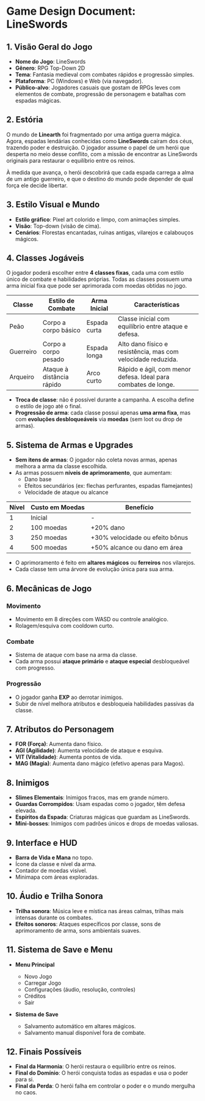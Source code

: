# Game Design Document: **LineSwords**

## 1. Visão Geral do Jogo

- **Nome do Jogo**: LineSwords  
- **Gênero**: RPG Top-Down 2D  
- **Tema**: Fantasia medieval com combates rápidos e progressão simples.  
- **Plataforma**: PC (Windows) e Web (via navegador).  
- **Público-alvo**: Jogadores casuais que gostam de RPGs leves com elementos de combate, progressão de personagem e batalhas com espadas mágicas.

## 2. Estória

O mundo de **Linearth** foi fragmentado por uma antiga guerra mágica. Agora, espadas lendárias conhecidas como **LineSwords** caíram dos céus, trazendo poder e destruição. O jogador assume o papel de um herói que desperta no meio desse conflito, com a missão de encontrar as LineSwords originais para restaurar o equilíbrio entre os reinos.

À medida que avança, o herói descobrirá que cada espada carrega a alma de um antigo guerreiro, e que o destino do mundo pode depender de qual força ele decide libertar.

## 3. Estilo Visual e Mundo

- **Estilo gráfico**: Pixel art colorido e limpo, com animações simples.
- **Visão**: Top-down (visão de cima).
- **Cenários**: Florestas encantadas, ruínas antigas, vilarejos e calabouços mágicos.

## 4. Classes Jogáveis

O jogador poderá escolher entre **4 classes fixas**, cada uma com estilo único de combate e habilidades próprias. Todas as classes possuem uma arma inicial fixa que pode ser aprimorada com moedas obtidas no jogo.

| Classe    | Estilo de Combate         | Arma Inicial       | Características |
|-----------|---------------------------|--------------------|-----------------|
| Peão      | Corpo a corpo básico      | Espada curta       | Classe inicial com equilíbrio entre ataque e defesa. |
| Guerreiro | Corpo a corpo pesado      | Espada longa       | Alto dano físico e resistência, mas com velocidade reduzida. |
| Arqueiro  | Ataque à distância rápido | Arco curto         | Rápido e ágil, com menor defesa. Ideal para combates de longe. |

- **Troca de classe**: não é possível durante a campanha. A escolha define o estilo de jogo até o final.
- **Progressão de arma**: cada classe possui apenas **uma arma fixa**, mas com **evoluções desbloqueáveis** via **moedas** (sem loot ou drop de armas).

## 5. Sistema de Armas e Upgrades

- **Sem itens de armas**: O jogador não coleta novas armas, apenas melhora a arma da classe escolhida.
- As armas possuem **níveis de aprimoramento**, que aumentam:
  - Dano base
  - Efeitos secundários (ex: flechas perfurantes, espadas flamejantes)
  - Velocidade de ataque ou alcance

| Nível | Custo em Moedas | Benefício |
|-------|------------------|-----------|
| 1     | Inicial           | -         |
| 2     | 100 moedas        | +20% dano |
| 3     | 250 moedas        | +30% velocidade ou efeito bônus |
| 4     | 500 moedas        | +50% alcance ou dano em área |

- O aprimoramento é feito em **altares mágicos** ou **ferreiros** nos vilarejos.
- Cada classe tem uma árvore de evolução única para sua arma.

## 6. Mecânicas de Jogo

### Movimento
- Movimento em 8 direções com WASD ou controle analógico.
- Rolagem/esquiva com cooldown curto.

### Combate
- Sistema de ataque com base na arma da classe.
- Cada arma possui **ataque primário** e **ataque especial** desbloqueável com progresso.

### Progressão
- O jogador ganha **EXP** ao derrotar inimigos.
- Subir de nível melhora atributos e desbloqueia habilidades passivas da classe.

## 7. Atributos do Personagem

- **FOR (Força)**: Aumenta dano físico.
- **AGI (Agilidade)**: Aumenta velocidade de ataque e esquiva.
- **VIT (Vitalidade)**: Aumenta pontos de vida.
- **MAG (Magia)**: Aumenta dano mágico (efetivo apenas para Magos).

## 8. Inimigos

- **Slimes Elementais**: Inimigos fracos, mas em grande número.
- **Guardas Corrompidos**: Usam espadas como o jogador, têm defesa elevada.
- **Espíritos da Espada**: Criaturas mágicas que guardam as LineSwords.
- **Mini-bosses**: Inimigos com padrões únicos e drops de moedas valiosas.

## 9. Interface e HUD

- **Barra de Vida e Mana** no topo.
- Ícone da classe e nível da arma.
- Contador de moedas visível.
- Minimapa com áreas exploradas.

## 10. Áudio e Trilha Sonora

- **Trilha sonora**: Música leve e mística nas áreas calmas, trilhas mais intensas durante os combates.
- **Efeitos sonoros**: Ataques específicos por classe, sons de aprimoramento de arma, sons ambientais suaves.

## 11. Sistema de Save e Menu

- **Menu Principal**
  - Novo Jogo
  - Carregar Jogo
  - Configurações (áudio, resolução, controles)
  - Créditos
  - Sair

- **Sistema de Save**
  - Salvamento automático em altares mágicos.
  - Salvamento manual disponível fora de combate.

## 12. Finais Possíveis

- **Final da Harmonia**: O herói restaura o equilíbrio entre os reinos.
- **Final do Domínio**: O herói conquista todas as espadas e usa o poder para si.
- **Final da Perda**: O herói falha em controlar o poder e o mundo mergulha no caos.


